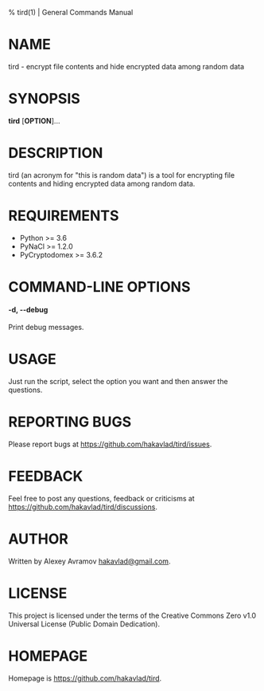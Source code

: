% tird(1) | General Commands Manual

# NAME
tird - encrypt file contents and hide encrypted data among random data

# SYNOPSIS
**tird** [**OPTION**]...

# DESCRIPTION
tird (an acronym for "this is random data") is a tool for encrypting file contents and hiding encrypted data among random data.

# REQUIREMENTS
- Python >= 3.6
- PyNaCl >= 1.2.0
- PyCryptodomex >= 3.6.2

# COMMAND-LINE OPTIONS

#### -d, --debug
Print debug messages.

# USAGE
Just run the script, select the option you want and then answer the questions.

# REPORTING BUGS
Please report bugs at <https://github.com/hakavlad/tird/issues>.

# FEEDBACK
Feel free to post any questions, feedback or criticisms at <https://github.com/hakavlad/tird/discussions>.

# AUTHOR
Written by Alexey Avramov <hakavlad@gmail.com>.

# LICENSE
This project is licensed under the terms of the Creative Commons Zero v1.0 Universal License (Public Domain Dedication).

# HOMEPAGE
Homepage is <https://github.com/hakavlad/tird>.
